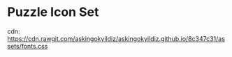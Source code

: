 # Puzzle Icon Set
cdn: https://cdn.rawgit.com/askingokyildiz/askingokyildiz.github.io/8c347c31/assets/fonts.css
